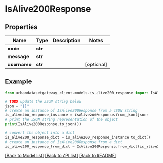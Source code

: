 # IsAlive200Response


## Properties

Name | Type | Description | Notes
------------ | ------------- | ------------- | -------------
**code** | **str** |  | 
**message** | **str** |  | 
**username** | **str** |  | [optional] 

## Example

```python
from urbandatasetgateway_client.models.is_alive200_response import IsAlive200Response

# TODO update the JSON string below
json = "{}"
# create an instance of IsAlive200Response from a JSON string
is_alive200_response_instance = IsAlive200Response.from_json(json)
# print the JSON string representation of the object
print(IsAlive200Response.to_json())

# convert the object into a dict
is_alive200_response_dict = is_alive200_response_instance.to_dict()
# create an instance of IsAlive200Response from a dict
is_alive200_response_from_dict = IsAlive200Response.from_dict(is_alive200_response_dict)
```
[[Back to Model list]](../README.md#documentation-for-models) [[Back to API list]](../README.md#documentation-for-api-endpoints) [[Back to README]](../README.md)


